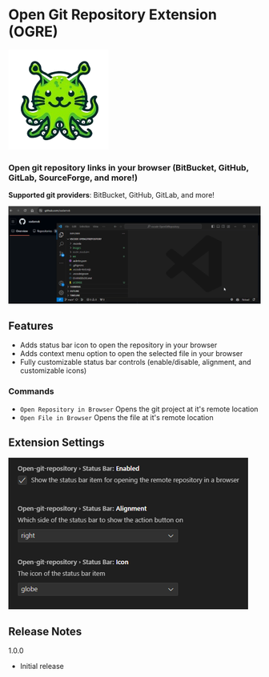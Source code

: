 # Open Git Repository Extension (OGRE)

![alt text](./images/octoogre-200.png)

### Open git repository links in your browser (BitBucket, GitHub, GitLab, SourceForge, and more!)

**Supported git providers**: BitBucket, GitHub, GitLab, and more!

![Status bar demo](./images/demo.gif)

## Features

- Adds status bar icon to open the repository in your browser
- Adds context menu option to open the selected file in your browser
- Fully customizable status bar controls (enable/disable, alignment, and customizable icons)

### Commands

- `Open Repository in Browser` Opens the git project at it's remote location
- `Open File in Browser` Opens the file at it's remote location

## Extension Settings

![alt text](./images/settings.png)

## Release Notes

1.0.0

- Initial release
